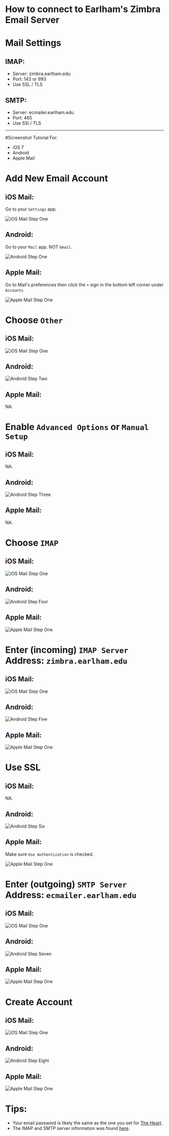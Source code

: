 # How to connect to Earlham's Zimbra Email Server

# Mail Settings
## IMAP:
- Server: zimbra.earlham.edu
- Port: 143 or 993
- Use SSL / TLS

## SMTP:
- Server: ecmailer.earlham.edu
- Port: 465
- Use SSl / TLS

---

#Screenshot Tutorial For:
- iOS 7
- Android
- Apple Mail

# Add New Email Account
## iOS Mail: 
Go to your `Settings` app.

![iOS Mail Step One](https://raw.githubusercontent.com/daschwa/ecmail/master/iOS/step1.png)
<!--- ![iOS Mail Step One](iOS/step1.png) --->

## Android:
Go to your `Mail` app. NOT `Gmail`.

![Android Step One](https://raw.githubusercontent.com/daschwa/ecmail/master/Android/step1.png)
<!--- ![Android Step One](Android/step1.png) --->

## Apple Mail:
Go to Mail's preferences then click the `+` sign in the bottom left corner under `Accounts`. 

![Apple Mail Step One](https://raw.githubusercontent.com/daschwa/ecmail/master/Mail/step1.png)
<!--- ![Apple Mail Step One](Mail/step1.png) --->

# Choose `Other`
## iOS Mail:
![iOS Mail Step One](https://raw.githubusercontent.com/daschwa/ecmail/master/iOS/step2.png)
<!--- ![iOS Mail Step One](iOS/step2.png) --->

## Android: 
![Android Step Two](https://raw.githubusercontent.com/daschwa/ecmail/master/Android/step2.png)
<!--- ![Android Step Two](Android/step2.png) --->

## Apple Mail:
NA.

# Enable `Advanced Options` or `Manual Setup`
## iOS Mail: 
NA.

## Android:
![Android Step Three](https://raw.githubusercontent.com/daschwa/ecmail/master/Android/step3.png)
<!--- ![Android Step Three](Android/step3.png) --->

## Apple Mail:
NA.

# Choose `IMAP`
## iOS Mail:
![iOS Mail Step One](https://raw.githubusercontent.com/daschwa/ecmail/master/iOS/step3.png)
<!--- ![iOS Mail Step One](iOS/step3.png) --->

## Android:
![Android Step Four](https://raw.githubusercontent.com/daschwa/ecmail/master/Android/step4.png)
<!--- ![Android Step Four](Android/step4.png) --->

## Apple Mail:
![Apple Mail Step One](https://raw.githubusercontent.com/daschwa/ecmail/master/Mail/step3.png)
<!--- ![Apple Mail Step One](Mail/step3.png) --->

# Enter (incoming) `IMAP Server` Address: `zimbra.earlham.edu`
## iOS Mail:
![iOS Mail Step One](https://raw.githubusercontent.com/daschwa/ecmail/master/iOS/step4.png)
<!--- ![iOS Mail Step One](iOS/step4.png) --->

## Android:
![Android Step Five](https://raw.githubusercontent.com/daschwa/ecmail/master/Android/step5.png)
<!--- ![Android Step Five](Android/step5.png) --->

## Apple Mail:
![Apple Mail Step One](https://raw.githubusercontent.com/daschwa/ecmail/master/Mail/step3.png)
<!--- ![Apple Mail Step One](Mail/step3.png) --->

# Use SSL
## iOS Mail:
NA.

## Android:
![Android Step Six](https://raw.githubusercontent.com/daschwa/ecmail/master/Android/step6.png)
<!--- ![Android Step Six](Android/step6.png) --->

## Apple Mail:
Make sure `Use Authentication` is checked. 

![Apple Mail Step One](https://raw.githubusercontent.com/daschwa/ecmail/master/Mail/step4.png)
<!--- ![Apple Mail Step One](Mail/step4.png) --->

# Enter (outgoing) `SMTP Server` Address: `ecmailer.earlham.edu`
## iOS Mail:
![iOS Mail Step One](https://raw.githubusercontent.com/daschwa/ecmail/master/iOS/step4.png)
<!--- ![iOS Mail Step One](iOS/step4.png) --->

## Android:
![Android Step Seven](https://raw.githubusercontent.com/daschwa/ecmail/master/Android/step7.png)
<!--- ![Android Step Seven](Android/step7.png) --->

## Apple Mail:
![Apple Mail Step One](https://raw.githubusercontent.com/daschwa/ecmail/master/Mail/step4.png)
<!--- ![Apple Mail Step One](Mail/step4.png) --->

# Create Account
## iOS Mail:
![iOS Mail Step One](https://raw.githubusercontent.com/daschwa/ecmail/master/iOS/step5.png)
<!--- ![iOS Mail Step One](iOS/step5.png) --->

## Android:
![Android Step Eight](https://raw.githubusercontent.com/daschwa/ecmail/master/Android/step8.png)
<!--- ![Android Step Eight](Android/step8.png) --->

## Apple Mail:
![Apple Mail Step One](https://raw.githubusercontent.com/daschwa/ecmail/master/Mail/step5.png)
<!--- ![Apple Mail Step One](Mail/step5.png) --->

# Tips:
- Your email password is likely the same as the one you set for [The Heart](https://theheart.earlham.edu/cp/home/displaylogin).
- The IMAP and SMTP server information was found [here](http://scs.earlham.edu/zimbra-imap-and-smtp-information).
